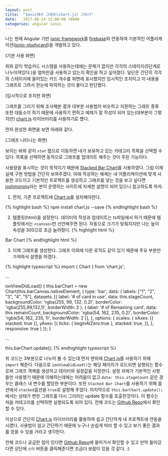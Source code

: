 ```yaml
---
layout: post
title:  "Ionic에서 그래프(chart.js) 그리기"
date:   2017-06-14 12:00:00 +0900
categories: angular ionic
---
```


나는 현재 Angular 기반 [ionic framework][3]를 [firebase][4]와 연동하여 기본적인 어플리케이션([ionic-studycard][1])을 개발하고 있다.

(기본 사용 화면)

위와 같이 학습카드 시스템을 사용하는데에는 문제가 없지만 각각의 스테이지(5단계로 나누어져있다.)을 얼마만큼 사용하고 있는지 확인을 하고 싶어졌다. 일단은 간단히 각각의 스테이지에 들어있는 카드 개수를 화면에 표시했지만 임시적인 조치이고 이 내용을 그래프로 그려서 한눈에 파악하는 것이 좋다고 판단했다.

(임시적으로 조치한 화면)

그래프를 그리기 위해 조사해본 결과 대부분 사용법이 비슷하고 지원하는 그래프 종류 또한 대동소이 하기 때문에 사용하기 편하고 예제가 잘 작성이 되어 있는(대부분이 그렇지만) [chart.js][2] 라이브러리를 사용하기로 헀다.

먼저 완성한 화면을 보면 아래와 같다.

(그래프 나타나는 화면)

보이는 바와 같이 `stat` 탭으로 이동하면 내가 보유하고 있는 카테고리 목록을 선택할 수 있다. 목록을 선택하면 동적으로 그래프를 업데이트 해주는 것이 주된 기능이다.

사용량을 표시하는 것이 목적이기 때문에 [Stacked Bar Chart][5]를 사용하였다.
그럼 이제 실제 구현 방법을 간단히 보여주겠다. 아래 작성하는 예제는 내 어플리케이션에 맞게 사용한 코드이고 기본적인 프로젝트를 생성하고 그래프를 넣는 것을 보고 싶다면 [joshmorony][6]라는 분이 운영하는 사이트에 자세한 설명이 되어 있으니 참고하도록 하자.

1. 먼저, 기존 프로젝트에 [Chart.js][2]를 설치해야한다. 

{% highlight bash %}
npm install chart.js --save
{% endhighlight bash %}

2. 템플릿(html)을 설정한다.
데이터의 작성과 업데이트는 ts파일에서 하기 때문에 템플릿에서는 `<canvas>`만 선언해주면 된다.
자동으로 크기가 맞춰지지만 나는 높이 속성을 300으로 조금 늘려줬다.
{% highlight html %}
<ion-card>
  <ion-card-header>
    Bar Chart
  </ion-card-header>
  <ion-card-content>
    <canvas #barCanvas height="300"></canvas>
  </ion-card-content>
</ion-card>
{% endhighlight html %}

3. 이제 그래프를 생성한다.
그래프 이외에 다른 로직도 같이 있기 때문에 주요 부분만 가져와서 설명을 하겠다.

{% highlight typescript %}
import { Chart } from 'chart.js';

... 

ionViewDidLoad() {
  this.barChart = new Chart(this.barCanvas.nativeElement, {
    type: 'bar',
    data: {
      labels: ["1", "2", "3", "4", "5"],
      datasets: [{
        label: '# of card in use',
        data: this.stageCount,
        backgroundColor: 'rgba(255, 99, 132, 0.2)',
        borderColor: 'rgba(255,99,132,1)',
        borderWidth: 2
      },
      {
        label: '# of Remaining card',
        data: this.remainCount,
        backgroundColor: 'rgba(54, 162, 235, 0.2)',
        borderColor: 'rgba(54, 162, 235, 1)',
        borderWidth: 2
      }],
    },
    options: {
      scales: {
        xAxes: [{
            stacked: true
        }],
        yAxes: [{
          ticks: {
            beginAtZero:true
          },
          stacked: true,
        }],
      },
      responsive: true
    }
  });
}

...

this.barChart.update();
{% endhighlight typescript %}

위 코드는 3부분으로 나누어 볼 수 있는데 먼저 맨위에 [Chart.js][2]를 사용하기 위해 `import` 해준다.
다음으로 `ionViewDidLoad()`는 해당 페이지가 로드되면 실행되는 함수로써 그래프 객체를 생성하고 데이터와 설정값을 지정한다.
설정 자체가 기본적인 사항들만 사용했기 때문에 이해하는데에는 어려움이 없고 `data: this.stageCount` 같은 경우는 클래스 내 변수를 할당한 부분이다. 또한 `Stacked Bar Chart`를 사용하기 위해 옵션에서 `stacked`옵션을 `true`로 설정해 주었다.
마지막으로 `this.barChart.update();`에서는 상태가 변한 그래프를 다시 그리라는 update 함수를 호출한것이다. 이 함수는 처음 카테고리를 선택하면 실행되도록 되어 있다. 전체 코드는 [Github Repo][1]에서 확인할 수 있다.

이상으로 간단히 [Chart.js][2] 라이브러리를 활용하여 쉽고 간단하게 내 프로젝트에 연동을 시켰다. 사용법이 쉽고 간단하기 때문에 누구나 손쉽게 따라 할 수 있고 보기 좋은 결과를 얻을 수 있을 거라고 생각한다.

전체 코드나 궁금한 점이 있다면 [Github Repo][1]에 들어가서 확인할 수 있고 만약 들어갔다면 상단에 `스타` 버튼을 클릭해준다면 조금더 보람이 있을 것 같다. :)

[1]: https://github.com/llighter/ionic-studycard
[2]: http://www.chartjs.org/
[3]: http://ionicframework.com/
[4]: https://firebase.google.com/
[5]: http://www.chartjs.org/docs/latest/charts/bar.html#stacked-bar-chart
[6]: https://www.joshmorony.com/adding-responsive-charts-graphs-to-ionic-2-applications/



